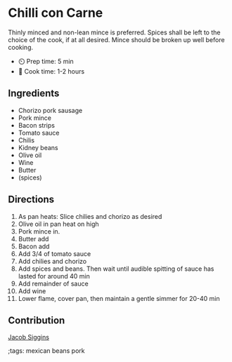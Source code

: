 # Chilli con Carne

Thinly minced and non-lean mince is preferred.
Spices shall be left to the choice of the cook, if at all desired.
Mince should be broken up well before cooking.

- ⏲️ Prep time: 5 min
- 🍳 Cook time: 1-2 hours

## Ingredients

- Chorizo pork sausage
- Pork mince
- Bacon strips
- Tomato sauce
- Chilis
- Kidney beans
- Olive oil
- Wine
- Butter
- (spices)

## Directions

1. As pan heats: Slice chilies and chorizo as desired
2. Olive oil in pan heat on high
3. Pork mince in.
3. Butter add
4. Bacon add
5. Add 3/4 of tomato sauce
6. Add chilies and chorizo
7. Add spices and beans. Then wait until audible spitting of sauce has lasted for around 40 min
8. Add remainder of sauce
9. Add wine
10. Lower flame, cover pan, then maintain a gentle simmer for 20-40 min

## Contribution

[Jacob Siggins](https://www.jacobsiggins.co.uk)

;tags: mexican beans pork
